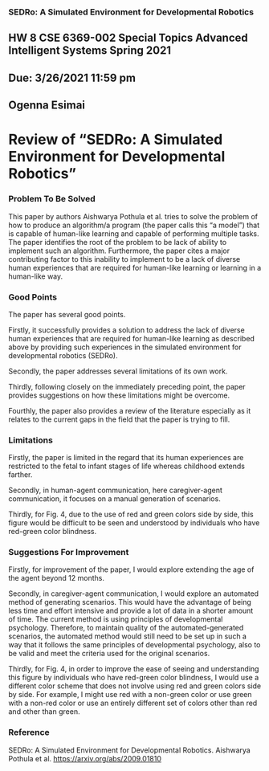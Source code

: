 ### SEDRo: A Simulated Environment for Developmental Robotics


## HW 8	CSE 6369-002 Special Topics Advanced Intelligent Systems Spring 2021  
## Due: 3/26/2021 11:59 pm
## Ogenna Esimai 

# Review of “SEDRo: A Simulated Environment for Developmental Robotics”
### Problem To Be Solved
This paper by authors Aishwarya Pothula et al. tries to solve the problem of how to produce an algorithm/a program (the paper calls this “a model”) that is capable of human-like learning and capable of performing multiple tasks. The paper identifies the root of the problem to be lack of ability to implement such an algorithm. Furthermore, the paper cites a major contributing factor to this inability to implement to be a lack of diverse human experiences that are required for human-like learning or learning in a human-like way.

### Good Points
The paper has several good points. 

Firstly, it successfully provides a solution to address the lack of diverse human experiences that are required for human-like learning as described above by providing such experiences in the simulated environment for developmental robotics (SEDRo). 

Secondly, the paper addresses several limitations of its own work.

Thirdly, following closely on the immediately preceding point, the paper provides suggestions on how these limitations might be overcome.

Fourthly, the paper also provides a review of the literature especially as it relates to the current gaps in the field that the paper is trying to fill.
 

 
### Limitations
Firstly, the paper is limited in the regard that its human experiences are restricted to the fetal to infant stages of life whereas childhood extends farther.

Secondly, in human-agent communication, here caregiver-agent communication, it focuses on a manual generation of scenarios.

Thirdly, for Fig. 4, due to the use of red and green colors side by side, this figure would be difficult to be seen and understood by individuals who have red-green color blindness.


### Suggestions For Improvement
Firstly, for improvement of the paper, I would explore extending the age of the agent beyond 12 months. 

Secondly, in caregiver-agent communication, I would explore an automated method of generating scenarios. This would have the advantage of being less time and effort intensive and provide a lot of data in a shorter amount of time. The current method is using principles of developmental psychology. Therefore, to maintain quality of the automated-generated scenarios, the automated method would still need to be set up in such a way that it follows the same principles of developmental psychology, also to be valid and meet the criteria used for the original scenarios.

Thirdly, for Fig. 4, in order to improve the ease of seeing and understanding this figure by individuals who have red-green color blindness, I would use a different color scheme that does not involve using red and green colors side by side. For example, I might use red with a non-green color or use green with a non-red color or use an entirely different set of colors other than red and other than green.

### Reference
SEDRo: A Simulated Environment for Developmental Robotics. Aishwarya Pothula et al. https://arxiv.org/abs/2009.01810



